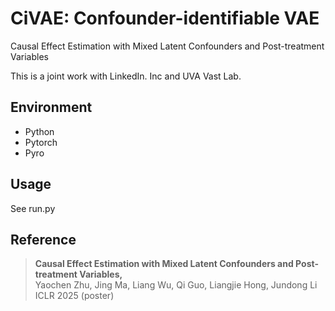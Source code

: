 # CiVAE: Confounder-identifiable VAE

Causal Effect Estimation with Mixed Latent Confounders and Post-treatment Variables

This is a joint work with LinkedIn. Inc and UVA Vast Lab.

## Environment

- Python
- Pytorch
- Pyro

## Usage

See run.py

## Reference

>**Causal Effect Estimation with Mixed Latent Confounders and Post-treatment Variables,**    
> Yaochen Zhu, Jing Ma, Liang Wu, Qi Guo, Liangjie Hong, Jundong Li    
> ICLR 2025 (poster)
